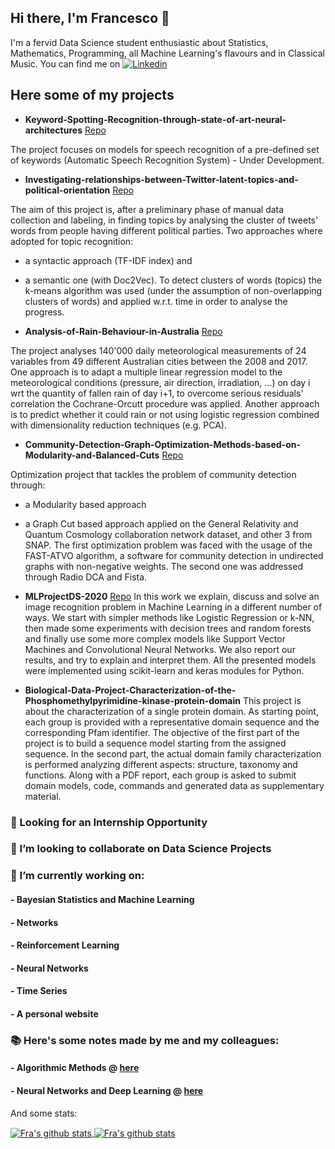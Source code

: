 ## Hi there, I'm Francesco 👋


I'm a fervid Data Science student enthusiastic about Statistics, Mathematics, Programming, all Machine Learning's flavours and in Classical Music. You can find me on [![Linkedin](https://img.shields.io/badge/-LinkedIn-blue?style=flat&logo=Linkedin&logoColor=white)](http://www.linkedin.com/in/francesco-ferretto-at-ds)

## Here some of my projects 

- **Keyword-Spotting-Recognition-through-state-of-art-neural-architectures** [Repo](https://github.com/francescoferretto/Keyword-Spotting-Recognition-through-state-of-art-neural-architectures)

The project focuses on models for speech recognition of a pre-defined set of keywords (Automatic Speech Recognition System) - Under Development.  
- **Investigating-relationships-between-Twitter-latent-topics-and-political-orientation** [Repo](https://github.com/francescoferretto/Investigating-relationships-between-Twitter-latent-topics-and-political-orientation)

The aim of this project is, after a preliminary phase of manual data collection and labeling, in finding topics by analysing the cluster of tweets' words from people having different political parties. Two approaches where adopted for topic recognition:
  - a syntactic approach (TF-IDF index) and
  - a semantic one (with Doc2Vec).
To detect clusters of words (topics) the k-means algorithm was used (under the assumption of non-overlapping clusters of words) and applied w.r.t. time in order to analyse the progress. 

- **Analysis-of-Rain-Behaviour-in-Australia** [Repo](https://github.com/francescoferretto/Analysis-of-Rain-Behaviour-in-Australia)

The project analyses 140'000 daily meteorological measurements of 24 variables from 49 different Australian cities between the 2008 and 2017. One approach is to adapt a multiple linear regression model to the meteorological conditions (pressure, air direction, irradiation, ...) on day i wrt the quantity of fallen rain of day i+1, to overcome serious residuals' correlation the Cochrane-Orcutt procedure was applied. Another approach is to predict whether it could rain or not using logistic regression combined with dimensionality reduction techniques (e.g. PCA). 

- **Community-Detection-Graph-Optimization-Methods-based-on-Modularity-and-Balanced-Cuts** [Repo](https://github.com/francescoferretto/Community-Detection-Graph-Optimization-Methods-based-on-Modularity-and-Balanced-Cuts)

Optimization project that tackles the problem of community detection through:
  - a Modularity based approach
  - a Graph Cut based approach
applied on the General Relativity and Quantum Cosmology collaboration network dataset, and other 3 from SNAP.
The first optimization problem was faced with the usage of the FAST-ATVO algorithm, a software for community detection in undirected graphs with non-negative weights. The second one was addressed through Radio DCA and Fista.

- **MLProjectDS-2020** [Repo](https://github.com/francescoferretto/MLProjectDS-2020)
In this work we explain, discuss and solve an image
recognition problem in Machine Learning in a different
number of ways. We start with simpler methods like Logistic
Regression or k-NN, then made some experiments with decision
trees and random forests and finally use some more
complex models like Support Vector Machines and Convolutional
Neural Networks. We also report our results, and
try to explain and interpret them. All the presented models
were implemented using scikit-learn and keras
modules for Python.

- **Biological-Data-Project-Characterization-of-the-Phosphomethylpyrimidine-kinase-protein-domain**
This project is about the characterization of
a single protein domain. As starting point,
each group is provided with a representative
domain sequence and the corresponding Pfam
identifier. The objective of the first part of
the project is to build a sequence model starting
from the assigned sequence. In the second
part, the actual domain family characterization is
performed analyzing different aspects: structure,
taxonomy and functions. Along with a PDF
report, each group is asked to submit domain
models, code, commands and generated data as
supplementary material.
 
### 🌱 Looking for an Internship Opportunity  
### 👯 I’m looking to collaborate on Data Science Projects
### 🔭 I’m currently working on:
#### - Bayesian Statistics and Machine Learning 
#### - Networks 
#### - Reinforcement Learning 
#### - Neural Networks 
#### - Time Series 
#### - A personal website 
### :books: Here's some notes made by me and my colleagues: 
#### - Algorithmic Methods @ [here](https://github.com/francescoferretto/Algorithmic-Methods)
#### - Neural Networks and Deep Learning @ [here](https://www.overleaf.com/project/6103979d2cc6aa0f833b96b3)

And some stats: 

<a href="https://github.com/francescoferretto">
  <img align="center"src="https://github-readme-stats.vercel.app/api/top-langs/?username=francescoferretto&theme=github_dark&layout=compact&border_color=000000" alt="Fra's github stats" />
</a>

<a href="https://github.com/francescoferretto"> 
  <img align="center" src="https://github-readme-stats.vercel.app/api?username=francescoferretto&theme=github_dark&border_color=000000&hide=Contributed to" alt="Fra's github stats" />
</a>


